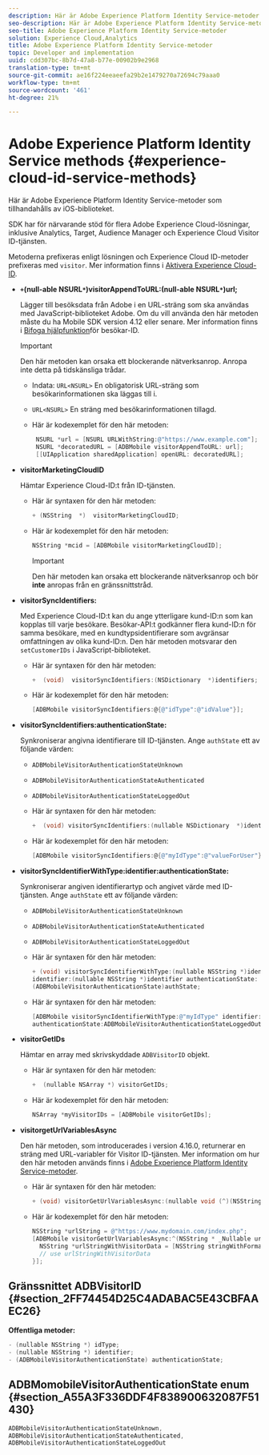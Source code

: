 ```yaml
---
description: Här är Adobe Experience Platform Identity Service-metoder som tillhandahålls av iOS-biblioteket.
seo-description: Här är Adobe Experience Platform Identity Service-metoder som tillhandahålls av iOS-biblioteket.
seo-title: Adobe Experience Platform Identity Service-metoder
solution: Experience Cloud,Analytics
title: Adobe Experience Platform Identity Service-metoder
topic: Developer and implementation
uuid: cdd307bc-8b7d-47a8-b77e-00902b9e2968
translation-type: tm+mt
source-git-commit: ae16f224eeaeefa29b2e1479270a72694c79aaa0
workflow-type: tm+mt
source-wordcount: '461'
ht-degree: 21%

---
```



# Adobe Experience Platform Identity Service methods {#experience-cloud-id-service-methods}

Här är Adobe Experience Platform Identity Service-metoder som tillhandahålls av iOS-biblioteket.

SDK har för närvarande stöd för flera Adobe Experience Cloud-lösningar, inklusive Analytics, Target, Audience Manager och Experience Cloud Visitor ID-tjänsten.

Metoderna prefixeras enligt lösningen och Experience Cloud ID-metoder prefixeras med `visitor`. Mer information finns i [Aktivera Experience Cloud-ID](/help/ios/marketing-cloud/mcvid.md).

* **`+`(null-able NSURL`*`)visitorAppendToURL:(null-able NSURL`*`)url;**

   Lägger till besöksdata från Adobe i en URL-sträng som ska användas med JavaScript-biblioteket Adobe. Om du vill använda den här metoden måste du ha Mobile SDK version 4.12 eller senare. Mer information finns i [Bifoga hjälpfunktion](https://docs.adobe.com/content/help/en/id-service/using/id-service-api/methods/appendvisitorid.html)för besökar-ID.

   >[!IMPORTANT]
   >
   >Den här metoden kan orsaka ett blockerande nätverksanrop. Anropa inte detta på tidskänsliga trådar.

   * Indata: `URL<NSURL>`
En obligatorisk URL-sträng som besökarinformationen ska läggas till i.
   * `URL<NSURL>`
En sträng med besökarinformationen tillagd.

   * Här är kodexemplet för den här metoden:

      ```objective-c
       NSURL *url = [NSURL URLWithString:@"https://www.example.com"];  
       NSURL *decoratedURL = [ADBMobile visitorAppendToURL: url];  
       [[UIApplication sharedApplication] openURL: decoratedURL];  
      ```

* **visitorMarketingCloudID**

   Hämtar Experience Cloud-ID:t från ID-tjänsten.

   * Här är syntaxen för den här metoden:

      ```objective-c
      + (NSString  *)  visitorMarketingCloudID;
      ```

   * Här är kodexemplet för den här metoden:

      ```objective-c
      NSString *mcid = [ADBMobile visitorMarketingCloudID]; 
      ```

      >[!IMPORTANT]
      >
      >Den här metoden kan orsaka ett blockerande nätverksanrop och bör **inte** anropas från en gränssnittstråd.

* **visitorSyncIdentifiers:**

   Med Experience Cloud-ID:t kan du ange ytterligare kund-ID:n som kan kopplas till varje besökare. Besökar-API:t godkänner flera kund-ID:n för samma besökare, med en kundtypsidentifierare som avgränsar omfattningen av olika kund-ID:n. Den här metoden motsvarar den `setCustomerIDs` i JavaScript-biblioteket.

   * Här är syntaxen för den här metoden:

      ```objective-c
      +  (void)  visitorSyncIdentifiers:(NSDictionary  *)identifiers;
      ```

   * Här är kodexemplet för den här metoden:

      ```objective-c
      [ADBMobile visitorSyncIdentifiers:@{@"idType":@"idValue"}];
      ```

* **visitorSyncIdentifiers:authenticationState:**

   Synkroniserar angivna identifierare till ID-tjänsten. Ange `authState` ett av följande värden:

   * `ADBMobileVisitorAuthenticationStateUnknown`
   * `ADBMobileVisitorAuthenticationStateAuthenticated`
   * `ADBMobileVisitorAuthenticationStateLoggedOut`

   * Här är syntaxen för den här metoden:

      ```objective-c
      +  (void) visitorSyncIdentifiers:(nullable NSDictionary  *)identifiers  authenticationState:(ADBMobileVisitorAuthenticationState)authState; 
      ```

   * Här är kodexemplet för den här metoden:

      ```objective-c
      [ADBMobile visitorSyncIdentifiers:@{@"myIdType":@"valueForUser"}  authenticationState:ADBMobileVisitorAuthenticationStateAuthenticated]; 
      ```

* **visitorSyncIdentifierWithType:identifier:authenticationState:**

   Synkroniserar angiven identifierartyp och angivet värde med ID-tjänsten. Ange `authState` ett av följande värden:

   * `ADBMobileVisitorAuthenticationStateUnknown`
   * `ADBMobileVisitorAuthenticationStateAuthenticated`
   * `ADBMobileVisitorAuthenticationStateLoggedOut`

   * Här är syntaxen för den här metoden:

      ```objective-c
      + (void) visitorSyncIdentifierWithType:(nullable NSString *)identifierType  
      identifier:(nullable NSString *)identifier authenticationState:
      (ADBMobileVisitorAuthenticationState)authState; 
      ```

   * Här är syntaxen för den här metoden:

      ```objective-c
      [ADBMobile visitorSyncIdentifierWithType:@"myIdType" identifier:@"valueForUser"  
      authenticationState:ADBMobileVisitorAuthenticationStateLoggedOut]; 
      ```

* **visitorGetIDs**

   Hämtar en array med skrivskyddade `ADBVisitorID` objekt.

   * Här är syntaxen för den här metoden:

      ```objective-c
      +  (nullable NSArray *) visitorGetIDs;
      ```

   * Här är kodexemplet för den här metoden:

      ```objective-c
      NSArray *myVisitorIDs = [ADBMobile visitorGetIDs];
      ```

* **visitorgetUrlVariablesAsync**

   Den här metoden, som introducerades i version 4.16.0, returnerar en sträng med URL-variabler för Visitor ID-tjänsten. Mer information om hur den här metoden används finns i [Adobe Experience Platform Identity Service-metoder](/help/ios/reference/hybrid-app.md).

   * Här är syntaxen för den här metoden:

      ```objectivec
      + (void) visitorGetUrlVariablesAsync:(nullable void (^)(NSString* __nullable urlVariables))callback;
      ```

   * Här är kodexemplet för den här metoden:

      ```objectivec
      NSString *urlString = @"https://www.mydomain.com/index.php"; 
      [ADBMobile visitorGetUrlVariablesAsync:^(NSString * _Nullable urlVariables) { 
        NSString *urlStringWithVisitorData = [NSString stringWithFormat:@"%@?%@", urlString, urlVariables]; 
        // use urlStringWithVisitorData 
      }];
      ```

## Gränssnittet ADBVisitorID {#section_2FF74454D25C4ADABAC5E43CBFAAEC26}

**Offentliga metoder:**

```objective-c
- (nullable NSString *) idType; 
- (nullable NSString *) identifier; 
- (ADBMobileVisitorAuthenticationState) authenticationState; 
```

## ADBMomobileVisitorAuthenticationState enum {#section_A55A3F336DDF4F838900632087F51430}

```objective-c
ADBMobileVisitorAuthenticationStateUnknown, 
ADBMobileVisitorAuthenticationStateAuthenticated, 
ADBMobileVisitorAuthenticationStateLoggedOut
```

